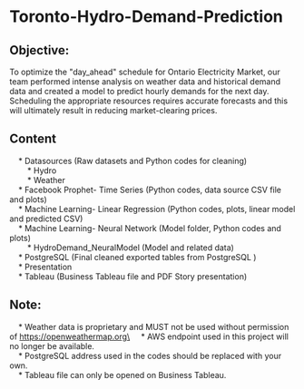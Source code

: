 # Toronto-Hydro-Demand-Prediction

## Objective:
To optimize the "day_ahead" schedule for Ontario Electricity Market, our team performed intense analysis on weather data and historical demand data and created a model to predict hourly demands for the next day. Scheduling the appropriate resources requires accurate forecasts and this will ultimately result in reducing market-clearing prices. 

### 

## Content
    * Datasources (Raw datasets and Python codes for cleaning)\
        * Hydro\
        * Weather\
    * Facebook Prophet- Time Series (Python codes, data source CSV file and plots)\
    * Machine Learning- Linear Regression (Python codes, plots, linear model and predicted CSV)\
    * Machine Learning- Neural Network (Model folder, Python codes and plots)\
        * HydroDemand_NeuralModel (Model and related data)\
    * PostgreSQL (Final cleaned exported tables from PostgreSQL )\
    * Presentation\
    * Tableau (Business Tableau file and PDF Story presentation)

## Note:
    * Weather data is proprietary and MUST not be used without permission of https://openweathermap.org\
    * AWS endpoint used in this project will no longer be available.\
    * PostgreSQL address used in the codes should be replaced with your own.\
    * Tableau file can only be opened on Business Tableau.